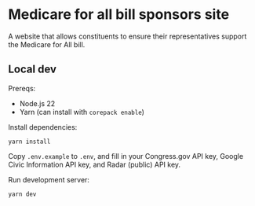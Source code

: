 # Medicare for all bill sponsors site

A website that allows constituents to ensure their representatives support the Medicare for All bill.

## Local dev

Prereqs:

- Node.js 22
- Yarn (can install with `corepack enable`)

Install dependencies:

```
yarn install
```

Copy `.env.example` to `.env`, and fill in your Congress.gov API key, Google Civic Information API key, and Radar (public) API key.

Run development server:

```
yarn dev
```
